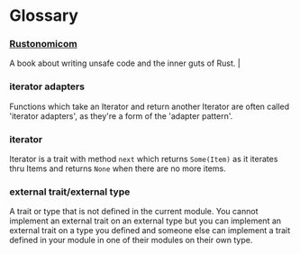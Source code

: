 # Glossary

### [Rustonomicom](https://doc.rust-lang.org/nomicon/index.html)

A book about writing unsafe code and the inner guts of Rust. |

### iterator adapters

Functions which take an Iterator and return another Iterator are often called 'iterator adapters', as they're a form of the 'adapter pattern'.

### iterator
Iterator is a trait with method `next` which returns `Some(Item)` as it iterates thru Items and returns `None` when there are no more items.


### external trait/external type
A trait or type that is not defined in the current module. You cannot implement an external trait on an external type but you can implement an external trait on a type you defined and someone
else can implement a trait defined in your module in one of their modules on their own type.

